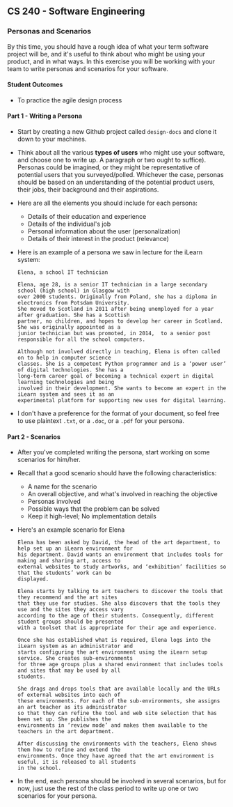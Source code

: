 ## CS 240 - Software Engineering

### Personas and Scenarios

By this time, you should have a rough idea of what your term software project will be, and it's useful to think about who might be using your product, and in what ways. In this exercise you will be working with your team to write personas and scenarios for your software.

#### Student Outcomes

- To practice the agile design process

#### Part 1 - Writing a Persona

- Start by creating a new Github project called `design-docs` and clone it down to your machines.

- Think about all the various **types of users** who might use your software, and choose one to write up. A paragraph or two ought to suffice). Personas could be imagined, or they might be representative of potential users that you surveyed/polled. Whichever the case, personas should be based on an understanding of the potential product users, their jobs, their background and their aspirations.

- Here are all the elements you should include for each persona:

  - Details of their education and experience
  - Details of the individual's job
  - Personal information about the user (personalization)
  - Details of their interest in the product (relevance)

- Here is an example of a persona we saw in lecture for the iLearn system:

  ```
  Elena, a school IT technician

  Elena, age 28, is a senior IT technician in a large secondary school (high school) in Glasgow with
  over 2000 students. Originally from Poland, she has a diploma in electronics from Potsdam University.
  She moved to Scotland in 2011 after being unemployed for a year after graduation. She has a Scottish
  partner, no children, and hopes to develop her career in Scotland. She was originally appointed as a
  junior technician but was promoted, in 2014,  to a senior post responsible for all the school computers.

  Although not involved directly in teaching, Elena is often called on to help in computer science
  classes. She is a competent Python programmer and is a ‘power user’ of digital technologies. She has a
  long-term career goal of becoming a technical expert in digital learning technologies and being
  involved in their development. She wants to become an expert in the iLearn system and sees it as an
  experimental platform for supporting new uses for digital learning.
  ```

- I don't have a preference for the format of your document, so feel free to use plaintext `.txt`, or a `.doc`, or a `.pdf` for your persona.

#### Part 2 - Scenarios

- After you've completed writing the persona, start working on some scenarios for him/her.

- Recall that a good scenario should have the following characteristics:

  - A name for the scenario
  - An overall objective, and what's involved in reaching the objective
  - Personas involved
  - Possible ways that the problem can be solved
  - Keep it high-level; No implementation details

- Here's an example scenario for Elena

  ```
  Elena has been asked by David, the head of the art department, to help set up an iLearn environment for
  his department. David wants an environment that includes tools for making and sharing art, access to
  external websites to study artworks, and ‘exhibition’ facilities so that the students’ work can be
  displayed.

  Elena starts by talking to art teachers to discover the tools that they recommend and the art sites
  that they use for studies. She also discovers that the tools they use and the sites they access vary
  according to the age of their students. Consequently, different student groups should be presented
  with a toolset that is appropriate for their age and experience.

  Once she has established what is required, Elena logs into the iLearn system as an administrator and
  starts configuring the art environment using the iLearn setup service. She creates sub-environments
  for three age groups plus a shared environment that includes tools and sites that may be used by all
  students.

  She drags and drops tools that are available locally and the URLs of external websites into each of
  these environments. For each of the sub-environments, she assigns an art teacher as its administrator
  so that they can refine the tool and web site selection that has been set up. She publishes the
  environments in ‘review mode’ and makes them available to the teachers in the art department.

  After discussing the environments with the teachers, Elena shows them how to refine and extend the
  environments. Once they have agreed that the art environment is useful, it is released to all students
  in the school.
  ```

- In the end, each persona should be involved in several scenarios, but for now, just use the rest of the class period to write up one or two scenarios for your persona.
